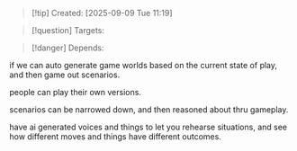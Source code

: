 
>[!tip] Created: [2025-09-09 Tue 11:19]

>[!question] Targets: 

>[!danger] Depends: 

if we can auto generate game worlds based on the current state of play, and then game out scenarios.

people can play their own versions.

scenarios can be narrowed down, and then reasoned about thru gameplay.

have ai generated voices and things to let you rehearse situations, and see how different moves and things have different outcomes.